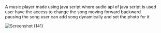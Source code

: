 A music player made using java script where audio api of java script is used user have the access to change the song moving forward backward pausing the song
user can add song dynamically and set the photo for it


![Screenshot (141)](https://github.com/aaryansharmaaa/music_player/assets/131250278/d60057b1-0074-478f-9aaa-fe2cf75e48bd)

